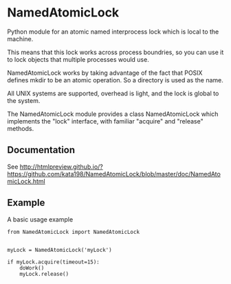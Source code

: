 # NamedAtomicLock

Python module for an atomic named interprocess lock which is local to the machine.

This means that this lock works across process boundries, so you can use it to lock objects that multiple processes would use.


NamedAtomicLock works by taking advantage of the fact that POSIX defines mkdir to be an atomic operation. So a directory is used as the name.

All UNIX systems are supported, overhead is light, and the lock is global to the system.


The NamedAtomicLock module provides a class NamedAtomicLock which implements the "lock" interface, with familiar "acquire" and "release" methods.

Documentation
-------------

See http://htmlpreview.github.io/?https://github.com/kata198/NamedAtomicLock/blob/master/doc/NamedAtomicLock.html 


Example
-------

A basic usage example

	from NamedAtomicLock import NamedAtomicLock


	myLock = NamedAtomicLock('myLock')

	if myLock.acquire(timeout=15):
		doWork()
		myLock.release()
	


